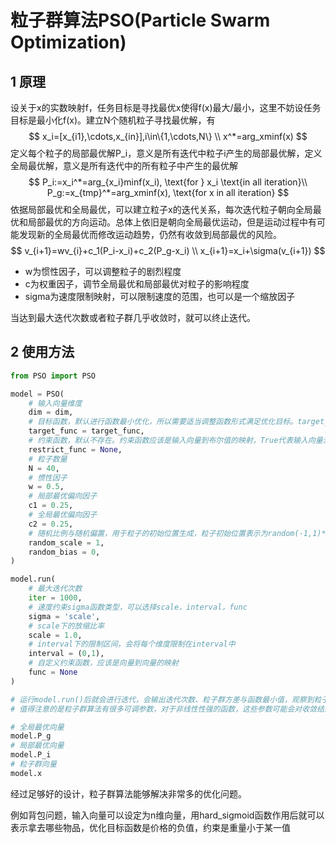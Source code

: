 # 粒子群算法PSO(Particle Swarm Optimization)

## 1 原理

设关于x的实数映射f，任务目标是寻找最优x使得f(x)最大/最小，这里不妨设任务目标是最小化f(x)。建立N个随机粒子寻找最优解，有
$$
x_i=[x_{i1},\cdots,x_{in}],i\in\{1,\cdots,N\} \\
x^*=arg_xminf(x)
$$
定义每个粒子的局部最优解P_i，意义是所有迭代中粒子i产生的局部最优解，定义全局最优解，意义是所有迭代中的所有粒子中产生的最优解
$$
P_i:=x_i^*=arg_{x_i}minf(x_i), \text{for } x_i \text{in all iteration}\\
P_g:=x_{tmp}^*=arg_xminf(x), \text{for x in all iteration}
$$
依据局部最优和全局最优，可以建立粒子x的迭代关系，每次迭代粒子朝向全局最优和局部最优的方向运动。总体上依旧是朝向全局最优运动，但是运动过程中有可能发现新的全局最优而修改运动趋势，仍然有收敛到局部最优的风险。
$$
v_{i+1}=wv_{i}+c_1(P_i-x_i)+c_2(P_g-x_i) \\
x_{i+1}=x_i+\sigma(v_{i+1})
$$

- w为惯性因子，可以调整粒子的剧烈程度
- c为权重因子，调节全局最优和局部最优对粒子的影响程度
- sigma为速度限制映射，可以限制速度的范围，也可以是一个缩放因子

当达到最大迭代次数或者粒子群几乎收敛时，就可以终止迭代。

## 2 使用方法

```python
from PSO import PSO

model = PSO(
    # 输入向量维度
	dim = dim,
    # 目标函数，默认进行函数最小优化，所以需要适当调整函数形式满足优化目标。target_func应该是一个输入向量到实数的映射
    target_func = target_func,
    # 约束函数，默认不存在。约束函数应该是输入向量到布尔值的映射，True代表输入向量满足约束，False代表不满足约束
    restrict_func = None,
    # 粒子数量
    N = 40,
    # 惯性因子
    w = 0.5,
    # 局部最优偏向因子
    c1 = 0.25,
    # 全局最优偏向因子
    c2 = 0.25,
    # 随机比例与随机偏置，用于粒子的初始位置生成，粒子初始位置表示为random(-1,1)*random_scale+random_bias。值得注意的是在有约束情况下，初始点会无限循环随机数直到所有初始位置均满足约束，因此设计随机参数时应该使得粒子能够在满足约束的情况下尽可能广地分布
    random_scale = 1,
    random_bias = 0,
)

model.run(
    # 最大迭代次数
	iter = 1000,
    # 速度约束sigma函数类型，可以选择scale，interval，func
    sigma = 'scale',
    # scale下的放缩比率
    scale = 1.0,
    # interval下的限制区间，会将每个维度限制在interval中
    interval = (0,1),
    # 自定义约束函数，应该是向量到向量的映射
    func = None
)

# 运行model.run()后就会进行迭代，会输出迭代次数、粒子群方差与函数最小值，观察到粒子群方差足够小且函数最小值几乎不变时即可提前结束迭代。
# 值得注意的是粒子群算法有很多可调参数，对于非线性性强的函数，这些参数可能会对收敛结果产生明显影响。

# 全局最优向量
model.P_g 
# 局部最优向量
model.P_i
# 粒子群向量
model.x
```

经过足够好的设计，粒子群算法能够解决非常多的优化问题。

例如背包问题，输入向量可以设定为n维向量，用hard_sigmoid函数作用后就可以表示拿去哪些物品，优化目标函数是价格的负值，约束是重量小于某一值